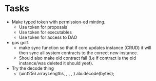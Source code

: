 # Tasks 

* Make typed token with permission-ed minting.
    * Use token for proposals 
    * Use token for executables 
    * Use token for access to DAO 
* gas golf.
    * make sync function so that if core updates instance (CRUD) it will then sync all system contracts to the correct new instance. 
    * Should also make old contract fail (i.e if contract is the old instance/was deleted it should yeet).
* Try the decode thing 
    * (uint256 arrayLengths, , , , ) abi.decode(bytes);
    